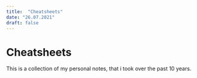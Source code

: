 ```yaml
---
title:  "Cheatsheets"
date: "26.07.2021"
draft: false
---
```

# Cheatsheets

This is a collection of my personal notes, that i took over the past 10 years.
